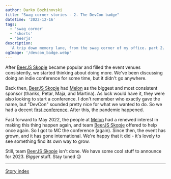 ```yaml
---
author: Darko Bozhinovski
title: "Swag corner stories - 2. The DevCon badge"
datetime: '2022-12-16'
tags:
  - 'swag corner'
  - 'shorts'
  - 'beerjs'
description:
  'A trip down memory lane, from the swag corner of my office. part 2.'
ogImage: '/devcon_badge.webp'
---
```


After [BeerJS Skopje](https://beerjs.mk) became popular and filled the event venues consistently, we started thinking about doing more. We've been discussing doing an indie conference for some time, but it didn't go anywhere.

Back then, [BeerJS Skopje](https://beerjs.mk) had [Melon](https://melontech.com) as the biggest and most consistent sponsor (thanks, Petar, Maja, and Martina). As luck would have it, they were also looking to start a conference. I don't remember who exactly gave the name, but "DevCon" sounded pretty nice for what we wanted to do. So we had a decent [first conference](https://devcon.dev). After this, the pandemic happened.

Fast forward to May 2022, the people at [Melon](https://melontech.com) had a renewed interest in making this thing happen again, and team [BeerJS Skopje](https://beerjs.mk) offered to help once again. So I got to MC the conference (again). Since then, the event has grown, and it has gone international. We're happy that it did - it's lovely to see something find its own way to grow.

Still, team [BeerJS Skopje](https://beerjs.mk) isn't done. We have some cool stuff to announce for 2023. _Bigger_ stuff. Stay tuned 😉

---

[Story index](posts/swag-corner-stories---intro#story-index)